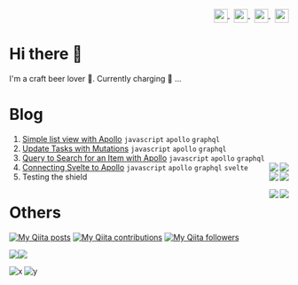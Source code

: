 <p align="right">
<a href="your link" target="blank">
  <img align="center" src="https://cdn.jsdelivr.net/npm/simple-icons@3.0.1/icons/twitter.svg" alt="" height="25" width="25" />
</a>&nbsp;
<a href="your link" target="blank">
  <img align="center" src="https://cdn.jsdelivr.net/npm/simple-icons@3.0.1/icons/linkedin.svg" alt="" height="25" width="25" />
</a>&nbsp;
<a href="your link" target="blank">
  <img align="center" src="https://cdn.jsdelivr.net/npm/simple-icons@3.0.1/icons/instagram.svg" alt="" height="25" width="25" />
</a>&nbsp;
<a href="your link" target="blank">
  <img align="center" src="https://cdn.jsdelivr.net/npm/simple-icons@3.0.1/icons/youtube.svg" alt="" height="25" width="25" />
</a>
</p>

# Hi there 👋

I'm a craft beer lover :beer:. Currently charging :battery: ...


# Blog

1. [Simple list view with Apollo](https://gist.github.com/narutaro/cd0006bc0d066fc6548534b1c1a36fb0) `javascript` `apollo` `graphql`
2. [Update Tasks with Mutations](https://gist.github.com/narutaro/d0033155abb47cb5a8be05c3a0c5ebc7) `javascript` `apollo` `graphql`
3. [Query to Search for an Item with Apollo](https://gist.github.com/narutaro/823f29425c47bc7eda5ab260fdc2c26c) `javascript` `apollo` `graphql`
4. [Connecting Svelte to Apollo](https://gist.github.com/narutaro/7f85ccb919159026f0bc8cb22d872fec) `javascript` `apollo` `graphql` `svelte` <img src="https://img.shields.io/badge/-javascript-blue" align="right" /><img src="https://img.shields.io/badge/-javascript-blue" align="right" />
5. Testing the shield <img src="https://img.shields.io/badge/-javascript-blue" align="right" /><img src="https://img.shields.io/badge/-javascript-blue" align="right" />


<img src="https://img.shields.io/badge/-javascript-blue" align="right" /><img src="https://img.shields.io/badge/-javascript-blue" align="right" />

# Others

[![My Qiita posts](https://qiita-badge.apiapi.app/s/narutaro/posts.svg)](http://qiita.com/narutaro)
[![My Qiita contributions](https://qiita-badge.apiapi.app/s/narutaro/contributions.svg)](http://qiita.com/narutaro)
[![My Qiita followers](https://qiita-badge.apiapi.app/s/narutaro/followers.svg)](http://qiita.com/narutaro)

![](https://img.shields.io/badge/-javascript-blue)![](https://img.shields.io/badge/-javascript-blue)


<img align="left" alt="x" src="https://img.shields.io/badge/-javascript-blue"><img align="left" alt="y" src="https://img.shields.io/badge/-javascript-blue"></image>
